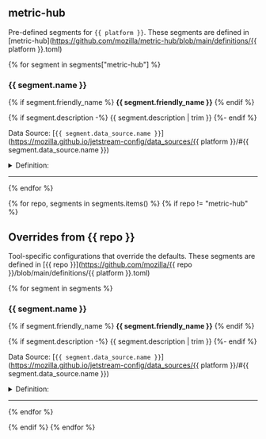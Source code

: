 ## metric-hub

Pre-defined segments for `{{ platform }}`. These segments are defined in [metric-hub](https://github.com/mozilla/metric-hub/blob/main/definitions/{{ platform }}.toml)

{% for segment in segments["metric-hub"] %}
### {{ segment.name }}

{% if segment.friendly_name %}
**{{ segment.friendly_name }}**
{% endif %}

{% if segment.description -%}
{{ segment.description | trim }}
{%- endif %}

Data Source: [`{{ segment.data_source.name }}`](https://mozilla.github.io/jetstream-config/data_sources/{{ platform }}/#{{ segment.data_source.name }})

<details>
<summary>Definition:</summary>

```sql
{{ segment.select_expression | trim }}
```
</details>

---

{% endfor %}

{% for repo, segments in segments.items() %}
{% if repo != "metric-hub" %}

## Overrides from {{ repo }}

Tool-specific configurations that override the defaults.
These segments are defined in [{{ repo }}](https://github.com/mozilla/{{ repo }}/blob/main/definitions/{{ platform }}.toml)

{% for segment in segments %}
### {{ segment.name }}

{% if segment.friendly_name %}
**{{ segment.friendly_name }}**
{% endif %}

{% if segment.description -%}
{{ segment.description | trim }}
{%- endif %}

Data Source: [`{{ segment.data_source.name }}`](https://mozilla.github.io/jetstream-config/data_sources/{{ platform }}/#{{ segment.data_source.name }})

<details>
<summary>Definition:</summary>

```sql
{{ segment.select_expression | trim }}
```
</details>

---

{% endfor %}

{% endif %}
{% endfor %}
